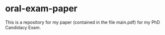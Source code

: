 # oral-exam-paper

This is a repository for my paper (contained in the file main.pdf) for my PhD Candidacy Exam. 
